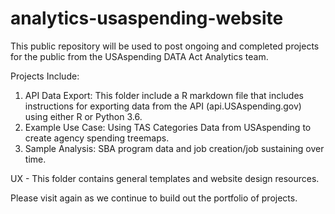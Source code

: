 # analytics-usaspending-website
This public repository will be used to post ongoing and completed projects for the public
from the USAspending DATA Act Analytics team.

 Projects Include:
 1. API Data Export: This folder include a R markdown file that includes instructions for exporting data from the API (api.USAspending.gov) using either R or Python 3.6. 
 2. Example Use Case: Using TAS Categories Data from USAspending to create agency 
    spending treemaps.
 3. Sample Analysis: SBA program data and job creation/job sustaining over time.

UX - This folder contains general templates and website design resources.

Please visit again as we continue to build out the portfolio of projects.
